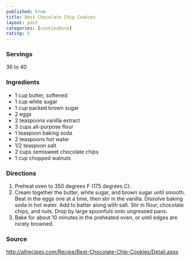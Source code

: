 ```yaml
---
published: true
title: Best Chocolate Chip Cookies
layout: post
categories: [cookiesDone]
rating: 5
---
```

### Servings
36 to 40

### Ingredients
- 1 cup butter, softened
-  1 cup white sugar
-  1 cup packed brown sugar
-  2 eggs
-  2 teaspoons vanilla extract
-  3 cups all-purpose flour
-  1 teaspoon baking soda
-  2 teaspoons hot water
-  1/2 teaspoon salt
-  2 cups semisweet chocolate chips
-  1 cup chopped walnuts

### Directions
1. Preheat oven to 350 degrees F (175 degrees C).
2. Cream together the butter, white sugar, and brown sugar until smooth. Beat in the eggs one at a time, then stir in the vanilla. Dissolve baking soda in hot water. Add to batter along with salt. Stir in flour, chocolate chips, and nuts. Drop by large spoonfuls onto ungreased pans.
3. Bake for about 10 minutes in the preheated oven, or until edges are nicely browned.

### Source
<a href="http://allrecipes.com/Recipe/Best-Chocolate-Chip-Cookies/Detail.aspx" target="new">http://allrecipes.com/Recipe/Best-Chocolate-Chip-Cookies/Detail.aspx</a>
